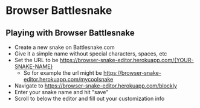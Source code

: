 # Browser Battlesnake

## Playing with Browser Battlesnake

- Create a new snake on Battlesnake.com
- Give it a simple name without special characters, spaces, etc
- Set the URL to be https://browser-snake-editor.herokuapp.com/{YOUR-SNAKE-NAME}
  - So for example the url might be https://browser-snake-editor.herokuapp.com/mycoolsnake
- Navigate to https://browser-snake-editor.herokuapp.com/blockly
- Enter your snake name and hit "save"
- Scroll to below the editor and fill out your customization info
